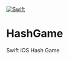 
[![Swift](https://github.com/AkshaySharma2230/HashGame/actions/workflows/swift.yml/badge.svg)](https://github.com/AkshaySharma2230/HashGame/actions/workflows/swift.yml)

# HashGame
Swift iOS Hash Game
